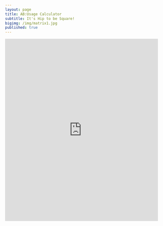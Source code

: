```yaml
---
layout: page
title: AB:Usage Calculator
subtitle: It's Hip to be Square!
bigimg: /img/matrix1.jpg
published: true
---
```

<iframe src="https://trinket.io/embed/python/c3e89e2b36?outputOnly=true&runOption=run&start=result" width="100%" height="600" frameborder="0" marginwidth="0" marginheight="0" allowfullscreen></iframe>
